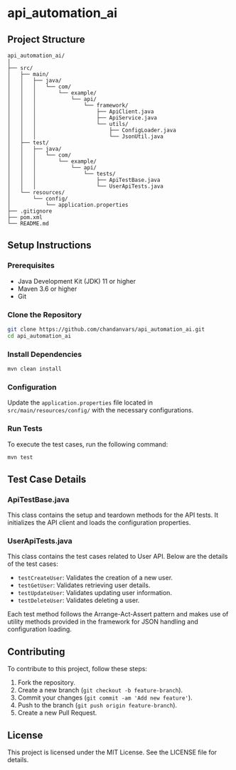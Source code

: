 # api_automation_ai

## Project Structure

```
api_automation_ai/
│
├── src/
│   ├── main/
│   │   ├── java/
│   │   │   └── com/
│   │   │       └── example/
│   │   │           └── api/
│   │   │               └── framework/
│   │   │                   ├── ApiClient.java
│   │   │                   ├── ApiService.java
│   │   │                   └── utils/
│   │   │                       ├── ConfigLoader.java
│   │   │                       └── JsonUtil.java
│   ├── test/
│   │   ├── java/
│   │   │   └── com/
│   │   │       └── example/
│   │   │           └── api/
│   │   │               └── tests/
│   │   │                   ├── ApiTestBase.java
│   │   │                   └── UserApiTests.java
│   └── resources/
│       └── config/
│           └── application.properties
├── .gitignore
├── pom.xml
└── README.md
```

## Setup Instructions

### Prerequisites
- Java Development Kit (JDK) 11 or higher
- Maven 3.6 or higher
- Git

### Clone the Repository
```bash
git clone https://github.com/chandanvars/api_automation_ai.git
cd api_automation_ai
```

### Install Dependencies
```bash
mvn clean install
```

### Configuration
Update the `application.properties` file located in `src/main/resources/config/` with the necessary configurations.

### Run Tests
To execute the test cases, run the following command:
```bash
mvn test
```

## Test Case Details

### ApiTestBase.java
This class contains the setup and teardown methods for the API tests. It initializes the API client and loads the configuration properties.

### UserApiTests.java
This class contains the test cases related to User API. Below are the details of the test cases:

- `testCreateUser`: Validates the creation of a new user.
- `testGetUser`: Validates retrieving user details.
- `testUpdateUser`: Validates updating user information.
- `testDeleteUser`: Validates deleting a user.

Each test method follows the Arrange-Act-Assert pattern and makes use of utility methods provided in the framework for JSON handling and configuration loading.

## Contributing
To contribute to this project, follow these steps:

1. Fork the repository.
2. Create a new branch (`git checkout -b feature-branch`).
3. Commit your changes (`git commit -am 'Add new feature'`).
4. Push to the branch (`git push origin feature-branch`).
5. Create a new Pull Request.

## License
This project is licensed under the MIT License. See the LICENSE file for details.